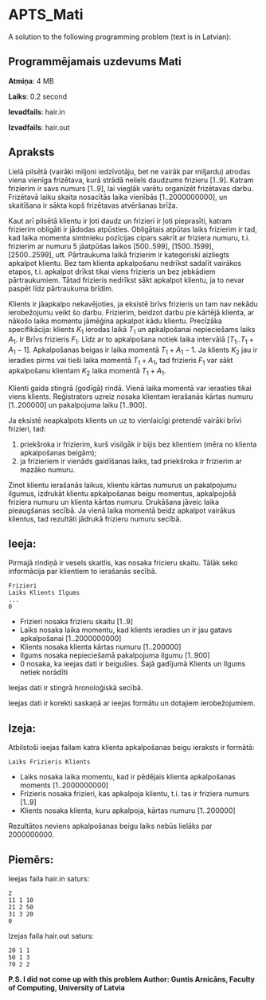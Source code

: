 # APTS_Mati
A solution to the following programming problem (text is in Latvian):


## Programmējamais uzdevums Mati
**Atmiņa**: 4 MB

**Laiks**: 0.2 second

**Ievadfails**: hair.in

**Izvadfails**: hair.out

## Apraksts

Lielā pilsētā (vairāki miljoni iedzīvotāju, bet ne vairāk par miljardu) atrodas viena vienīga frizētava, kurā strādā neliels daudzums frizieru $[1..9]$. Katram frizierim ir savs numurs $[1..9]$, lai vieglāk varētu organizēt frizētavas darbu. Frizētavā laiku skaita nosacītās laika vienībās $[1..2000000000]$, un skaitīšana ir sākta kopš frizētavas atvēršanas brīža.

Kaut arī pilsētā klientu ir ļoti daudz un frizieri ir ļoti pieprasīti, katram frizierim obligāti ir jādodas atpūsties. Obligātais atpūtas laiks frizierim ir tad, kad laika momenta simtnieku pozīcijas cipars sakrīt ar friziera numuru, t.i. frizierim ar numuru 5 jāatpūšas laikos $[500..599]$, $[1500..1599]$, $[2500..2599]$, utt. Pārtraukuma laikā frizierim ir kategoriski aizliegts apkalpot klientu. Bez tam klienta apkalpošanu nedrīkst sadalīt vairākos etapos, t.i. apkalpot drīkst tikai viens frizieris un bez jebkādiem pārtraukumiem. Tātad frizieris nedrīkst sākt apkalpot klientu, ja to nevar paspēt līdz pārtraukuma brīdim.

Klients ir jāapkalpo nekavējoties, ja eksistē brīvs frizieris un tam nav nekādu ierobežojumu veikt šo darbu. Frizierim, beidzot darbu pie kārtējā klienta, ar nākošo laika momentu jāmēģina apkalpot kādu klientu. Precīzāka specifikācija: klients $K_1$ ierodas laikā $T_1$ un apkalpošanai nepieciešams laiks $A_1$. Ir Brīvs frizieris $F_1$. Līdz ar to apkalpošana notiek laika intervālā $[T_1..T_1+A_1-1]$. Apkalpošanas beigas ir laika momentā $T_1+ A_1-1$. Ja klients $K_2$ jau ir ieradies pirms vai tieši laika momentā $T_1+ A_1$, tad frizieris $F_1$ var sākt apkalpošanu klientam $K_2$ laika momentā $T_1+ A_1$.

Klienti gaida stingrā (godīgā) rindā. Vienā laika momentā var ierasties tikai viens klients. Reģistrators uzreiz nosaka klientam ierašanās kārtas numuru $[1..200 000]$ un pakalpojuma laiku $[1..900]$.

Ja eksistē neapkalpots klients un uz to vienlaicīgi pretendē vairāki brīvi frizieri, tad:
1. priekšroka ir frizierim, kurš visilgāk ir bijis bez klientiem (mēra no klienta apkalpošanas beigām);
2. ja frizieriem ir vienāds gaidīšanas laiks, tad priekšroka ir frizierim ar mazāko numuru.
 
Zinot klientu ierašanās laikus, klientu kārtas numurus un pakalpojumu ilgumus, izdrukāt klientu apkalpošanas beigu momentus, apkalpojošā friziera numuru un klienta kārtas numuru. Drukāšana jāveic laika pieaugšanas secībā. Ja vienā laika momentā beidz apkalpot vairākus klientus, tad rezultāti jādrukā frizieru numuru secībā.

## Ieeja:
Pirmajā rindiņā ir vesels skaitlis, kas nosaka fricieru skaitu. Tālāk seko informācija par klientiem to ierašanās secībā.
```
Frizieri
Laiks Klients Ilgums
...
0
```
* Frizieri nosaka frizieru skaitu $[1..9]$
* Laiks nosaka laika momentu, kad klients ieradies un ir jau gatavs apkalpošanai $[1..2 000 000 000]$
* Klients nosaka klienta kārtas numuru $[1..200 000]$
* Ilgums nosaka nepieciešamā pakalpojuma ilgumu $[1..900]$
* 0 nosaka, ka ieejas dati ir beigušies. Šajā gadījumā Klients un Ilgums netiek norādīti

Ieejas dati ir stingrā hronoloģiskā secībā.

Ieejas dati ir korekti saskaņā ar ieejas formātu un dotajiem ierobežojumiem.

## Izeja:
Atbilstoši ieejas failam katra klienta apkalpošanas beigu ieraksts ir formātā:
```
Laiks Frizieris Klients
```
* Laiks nosaka laika momentu, kad ir pēdējais klienta apkalpošanas moments $[1..2 000 000 000]$
* Frizieris nosaka frizieri, kas apkalpoja klientu, t.i. tas ir friziera numurs $[1..9]$
* Klients nosaka klienta, kuru apkalpoja, kārtas numuru $[1..200 000]$

Rezultātos neviens apkalpošanas beigu laiks nebūs lielāks par $2 000 000 000$.

## Piemērs:
Ieejas faila hair.in saturs:
```
2
11 1 10
21 2 50
31 3 20
0
```

Izejas faila hair.out saturs:
```
20 1 1
50 1 3
70 2 2
```

**P.S.
I did not come up with this problem
Author: Guntis Arnicāns, Faculty of Computing, University of Latvia**
